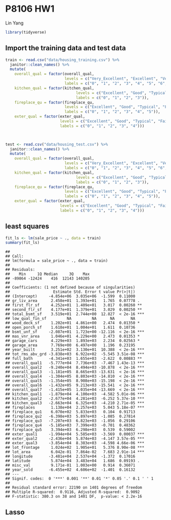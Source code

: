 P8106 HW1
================
Lin Yang

``` r
library(tidyverse)
```

## Import the training data and test data

``` r
train <- read.csv("data/housing_training.csv") %>% 
  janitor::clean_names() %>% 
  mutate(
    overall_qual = factor(overall_qual,
                          levels = c("Very_Excellent", "Excellent", "Very_Good", "Good", "Above_Average", "Average", "Below_Average", "Fair"),
                          labels = c("0", "1", "2", "3", "4", "5", "6", "7")),
    kitchen_qual = factor(kitchen_qual,
                               levels = c("Excellent", "Good", "Typical", "Fair"),
                               labels = c("0", "1", "2", "3")),
    fireplace_qu = factor(fireplace_qu,
                          levels = c("Excellent", "Good", "Typical", "Fair", "Poor", "No_Fireplace"),
                          labels = c("0", "1", "2", "3", "4", "5")),
    exter_qual = factor(exter_qual,
                        levels = c("Excellent", "Good", "Typical", "Fair", "Poor"),
                        labels = c("0", "1", "2", "3", "4")))
    


test <- read.csv("data/housing_test.csv") %>% 
  janitor::clean_names() %>% 
  mutate(
    overall_qual = factor(overall_qual,
                          levels = c("Very_Excellent", "Excellent", "Very_Good", "Good", "Above_Average", "Average", "Below_Average", "Fair"),
                          labels = c("0", "1", "2", "3", "4", "5", "6", "7")),
    kitchen_qual = factor(kitchen_qual,
                               levels = c("Excellent", "Good", "Typical", "Fair"),
                               labels = c("0", "1", "2", "3")),
    fireplace_qu = factor(fireplace_qu,
                          levels = c("Excellent", "Good", "Typical", "Fair", "Poor", "No_Fireplace"),
                          labels = c("0", "1", "2", "3", "4", "5")),
    exter_qual = factor(exter_qual,
                        levels = c("Excellent", "Good", "Typical", "Fair", "Poor"),
                        labels = c("0", "1", "2", "3", "4")))
```

## least squares

``` r
fit_ls <- lm(sale_price ~ ., data = train)
summary(fit_ls)
```

    ## 
    ## Call:
    ## lm(formula = sale_price ~ ., data = train)
    ## 
    ## Residuals:
    ##    Min     1Q Median     3Q    Max 
    ## -89864 -12424    416  12143 140205 
    ## 
    ## Coefficients: (1 not defined because of singularities)
    ##                   Estimate Std. Error t value Pr(>|t|)    
    ## (Intercept)     -4.854e+06  3.035e+06  -1.599  0.11000    
    ## gr_liv_area      2.458e+01  1.393e+01   1.765  0.07778 .  
    ## first_flr_sf     4.252e+01  1.409e+01   3.017  0.00260 ** 
    ## second_flr_sf    4.177e+01  1.379e+01   3.029  0.00250 ** 
    ## total_bsmt_sf    3.519e+01  2.744e+00  12.827  < 2e-16 ***
    ## low_qual_fin_sf         NA         NA      NA       NA    
    ## wood_deck_sf     1.202e+01  4.861e+00   2.474  0.01350 *  
    ## open_porch_sf    1.618e+01  1.004e+01   1.611  0.10736    
    ## bsmt_unf_sf     -2.087e+01  1.723e+00 -12.116  < 2e-16 ***
    ## mas_vnr_area     1.046e+01  4.229e+00   2.473  0.01353 *  
    ## garage_cars      4.229e+03  1.893e+03   2.234  0.02563 *  
    ## garage_area      7.769e+00  6.497e+00   1.196  0.23195    
    ## year_built       3.251e+02  3.130e+01  10.388  < 2e-16 ***
    ## tot_rms_abv_grd -3.838e+03  6.922e+02  -5.545 3.51e-08 ***
    ## full_bath       -4.341e+03  1.655e+03  -2.622  0.00883 ** 
    ## overall_qual1   -5.777e+04  7.736e+03  -7.467 1.43e-13 ***
    ## overall_qual2   -9.240e+04  8.494e+03 -10.878  < 2e-16 ***
    ## overall_qual3   -1.181e+05  8.665e+03 -13.631  < 2e-16 ***
    ## overall_qual4   -1.304e+05  8.803e+03 -14.810  < 2e-16 ***
    ## overall_qual5   -1.354e+05  8.908e+03 -15.198  < 2e-16 ***
    ## overall_qual6   -1.432e+05  9.213e+03 -15.541  < 2e-16 ***
    ## overall_qual7   -1.415e+05  1.035e+04 -13.669  < 2e-16 ***
    ## kitchen_qual1   -1.879e+04  4.100e+03  -4.582 5.01e-06 ***
    ## kitchen_qual2   -2.677e+04  4.281e+03  -6.252 5.37e-10 ***
    ## kitchen_qual3   -2.663e+04  6.325e+03  -4.210 2.71e-05 ***
    ## fireplaces       1.138e+04  2.257e+03   5.043 5.18e-07 ***
    ## fireplace_qu1    6.070e+02  5.833e+03   0.104  0.91713    
    ## fireplace_qu2   -6.398e+03  5.897e+03  -1.085  0.27814    
    ## fireplace_qu3   -7.207e+03  6.823e+03  -1.056  0.29106    
    ## fireplace_qu4   -5.185e+03  7.399e+03  -0.701  0.48362    
    ## fireplace_qu5    3.394e+03  6.298e+03   0.539  0.59002    
    ## exter_qual1     -1.994e+04  5.585e+03  -3.569  0.00037 ***
    ## exter_qual2     -2.436e+04  5.874e+03  -4.147 3.57e-05 ***
    ## exter_qual3     -3.854e+04  8.383e+03  -4.598 4.66e-06 ***
    ## lot_frontage     1.024e+02  1.905e+01   5.376 8.90e-08 ***
    ## lot_area         6.042e-01  7.864e-02   7.683 2.91e-14 ***
    ## longitude       -3.481e+04  2.537e+04  -1.372  0.17016    
    ## latitude         5.874e+04  3.483e+04   1.686  0.09193 .  
    ## misc_val         9.171e-01  1.003e+00   0.914  0.36071    
    ## year_sold       -6.455e+02  4.606e+02  -1.401  0.16132    
    ## ---
    ## Signif. codes:  0 '***' 0.001 '**' 0.01 '*' 0.05 '.' 0.1 ' ' 1
    ## 
    ## Residual standard error: 22190 on 1401 degrees of freedom
    ## Multiple R-squared:  0.9116, Adjusted R-squared:  0.9092 
    ## F-statistic: 380.3 on 38 and 1401 DF,  p-value: < 2.2e-16

## Lasso
